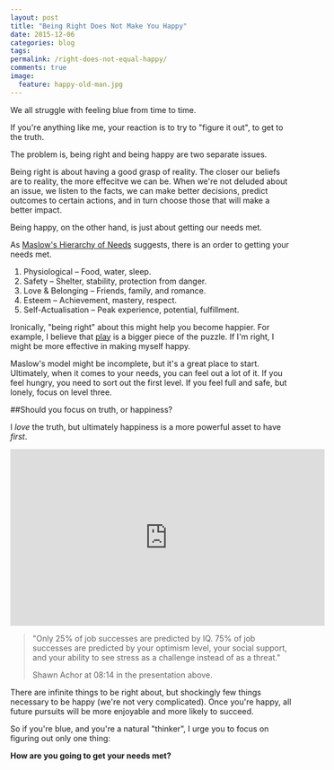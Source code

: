 ```yaml
---
layout: post
title: "Being Right Does Not Make You Happy"
date: 2015-12-06 
categories: blog
tags: 
permalink: /right-does-not-equal-happy/
comments: true
image: 
  feature: happy-old-man.jpg
---
```


We all struggle with feeling blue from time to time. 

If you're anything like me, your reaction is to try to "figure it out", to get to the truth. 

The problem is, being right and being happy are two separate issues. 

Being right is about having a good grasp of reality. The closer our beliefs are to reality, the more effecitve we can be. When we're not deluded about an issue, we listen to the facts, we can make better decisions, predict outcomes to certain actions, and in turn choose those that will make a better impact.

Being happy, on the other hand, is just about getting our needs met. 

<!-- more -->

As [Maslow's Hierarchy of Needs](http://www.simplypsychology.org/maslow.html) suggests, there is an order to getting your needs met. 

1. Physiological – Food, water, sleep. 
2. Safety – Shelter, stability, protection from danger.
3. Love & Belonging – Friends, family, and romance. 
4. Esteem – Achievement, mastery, respect.
5. Self-Actualisation – Peak experience, potential, fulfillment. 

Ironically, "being right" about this might help you become happier. For example, I believe that [play](http://www.playitaway.me/) is a bigger piece of the puzzle. If I'm right, I might be more effective in making myself happy.

Maslow's model might be incomplete, but it's a great place to start. Ultimately, when it comes to your needs, you can feel out a lot of it. If you feel hungry, you need to sort out the first level. If you feel full and safe, but lonely, focus on level three. 

##Should you focus on truth, or happiness?

I *love* the truth, but ultimately happiness is a more powerful asset to have *first*. 

<iframe width="560" height="315" src="https://www.youtube.com/embed/GXy__kBVq1M" frameborder="0"> </iframe>

>"Only 25% of job successes are predicted by IQ. 75% of job successes are predicted by your optimism level, your social support, and your ability to see stress as a challenge instead of as a threat."
>
>Shawn Achor at 08:14 in the presentation above. 

There are infinite things to be right about, but shockingly few things necessary to be happy (we're not very complicated). Once you're happy, all future pursuits will be more enjoyable and more likely to succeed. 

So if you're blue, and you're a natural "thinker", I urge you to focus on figuring out only one thing: 

**How are you going to get your needs met?**
